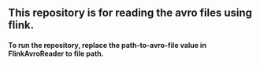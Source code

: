 ## This repository is for reading the avro files using flink.

#### To run the repository, replace the path-to-avro-file value in FlinkAvroReader to file path.